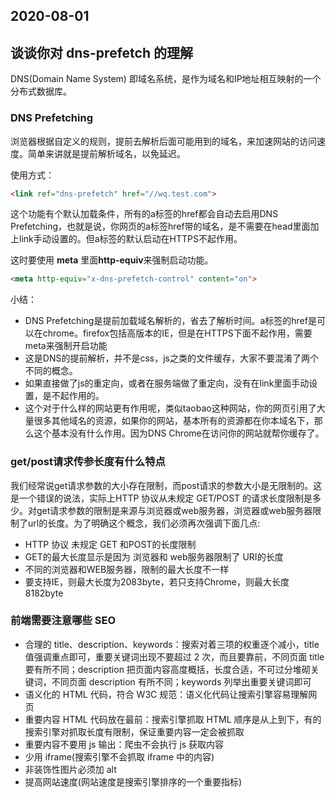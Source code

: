 ## 2020-08-01

## 谈谈你对 dns-prefetch 的理解

DNS(Domain Name System) 即域名系统，是作为域名和IP地址相互映射的一个分布式数据库。

### DNS Prefetching

浏览器根据自定义的规则，提前去解析后面可能用到的域名，来加速网站的访问速度。简单来讲就是提前解析域名，以免延迟。

使用方式：
```html
<link ref="dns-prefetch" href="//wq.test.com">
```
这个功能有个默认加载条件，所有的a标签的href都会自动去启用DNS Prefetching，也就是说，你网页的a标签href带的域名，是不需要在head里面加上link手动设置的。但a标签的默认启动在HTTPS不起作用。

这时要使用 **meta** 里面**http-equiv**来强制启动功能。

```html
<meta http-equiv="x-dns-prefetch-control" content="on">
```

小结：
- DNS Prefetching是提前加载域名解析的，省去了解析时间。a标签的href是可以在chrome。firefox包括高版本的IE，但是在HTTPS下面不起作用，需要meta来强制开启功能
- 这是DNS的提前解析，并不是css，js之类的文件缓存，大家不要混淆了两个不同的概念。
- 如果直接做了js的重定向，或者在服务端做了重定向，没有在link里面手动设置，是不起作用的。
- 这个对于什么样的网站更有作用呢，类似taobao这种网站，你的网页引用了大量很多其他域名的资源，如果你的网站，基本所有的资源都在你本域名下，那么这个基本没有什么作用。因为DNS Chrome在访问你的网站就帮你缓存了。

### get/post请求传参长度有什么特点

我们经常说get请求参数的大小存在限制，而post请求的参数大小是无限制的。这是一个错误的说法，实际上HTTP 协议从未规定 GET/POST 的请求长度限制是多少。对get请求参数的限制是来源与浏览器或web服务器，浏览器或web服务器限制了url的长度。为了明确这个概念，我们必须再次强调下面几点:
- HTTP 协议 未规定 GET 和POST的长度限制
- GET的最大长度显示是因为 浏览器和 web服务器限制了 URI的长度
- 不同的浏览器和WEB服务器，限制的最大长度不一样
- 要支持IE，则最大长度为2083byte，若只支持Chrome，则最大长度 8182byte


### 前端需要注意哪些 SEO

- 合理的 title、description、keywords：搜索对着三项的权重逐个减小，title 值强调重点即可，重要关键词出现不要超过 2 次，而且要靠前，不同页面 title 要有所不同；description 把页面内容高度概括，长度合适，不可过分堆砌关键词，不同页面 description 有所不同；keywords 列举出重要关键词即可
- 语义化的 HTML 代码，符合 W3C 规范：语义化代码让搜索引擎容易理解网页
- 重要内容 HTML 代码放在最前：搜索引擎抓取 HTML 顺序是从上到下，有的搜索引擎对抓取长度有限制，保证重要内容一定会被抓取
- 重要内容不要用 js 输出：爬虫不会执行 js 获取内容
- 少用 iframe(搜索引擎不会抓取 iframe 中的内容)
- 非装饰性图片必须加 alt
- 提高网站速度(网站速度是搜索引擎排序的一个重要指标)
